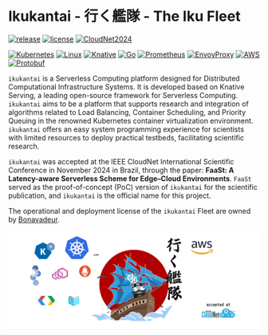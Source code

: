 # Ikukantai - 行く艦隊 - The Iku Fleet

[![release](https://img.shields.io/badge/ikukantai--v2.1-log?style=flat&label=release&color=crimson)]()
[![license](https://img.shields.io/badge/closed--source-log?style=flat&label=license&color=darkred)](LICENSE)
[![CloudNet2024](https://img.shields.io/badge/IEEE--CloudNet--2024-log?style=flat&label=publication&color=dodgerblue)](https://cloudnet2024.ieee-cloudnet.org)

[![Kubernetes](https://img.shields.io/badge/kubernetes-%23326ce5.svg?style=for-the-badge&logo=kubernetes&logoColor=white&link=https%3A%2F%2Fkubernetes.io)](https://kubernetes.io/)
[![Linux](https://img.shields.io/badge/Linux-FCC624?style=for-the-badge&logo=linux&logoColor=black)]()
[![Knative](https://img.shields.io/badge/knative-log?style=for-the-badge&logo=knative&logoColor=white&labelColor=%230865AD&color=%230865AD)](https://knative.dev/docs/)
[![Go](https://img.shields.io/badge/go-%2300ADD8.svg?style=for-the-badge&logo=go&logoColor=white)](https://go.dev/)
[![Prometheus](https://img.shields.io/badge/Prometheus-E6522C?style=for-the-badge&logo=Prometheus&logoColor=white)](https://prometheus.io/)
[![EnvoyProxy](https://img.shields.io/badge/envoy-log?style=for-the-badge&logo=envoyproxy&logoColor=white&labelColor=%23AC6199&color=%23AC6199)](https://www.envoyproxy.io/)
[![AWS](https://img.shields.io/badge/AWS-%23FF9900.svg?style=for-the-badge&logo=amazon-aws&logoColor=white)](https://aws.amazon.com/)
[![Protobuf](https://img.shields.io/badge/Protobuf-log?style=for-the-badge&logo=nani&logoColor=green&labelColor=red&color=darkgreen)](https://protobuf.dev/)

`ikukantai` is a Serverless Computing platform designed for Distributed Computational Infrastructure Systems. It is developed based on Knative Serving, a leading open-source framework for Serverless Computing. `ikukantai` aims to be a platform that supports research and integration of algorithms related to Load Balancing, Container Scheduling, and Priority Queuing in the renowned Kubernetes container virtualization environment. `ikukantai` offers an easy system programming experience for scientists with limited resources to deploy practical testbeds, facilitating scientific research.

`ikukantai` was accepted at the IEEE CloudNet International Scientific Conference in November 2024 in Brazil, through the paper: **FaaSt: A Latency-aware Serverless Scheme for Edge–Cloud Environments**. `FaaSt` served as the proof-of-concept (PoC) version of `ikukantai` for the scientific publication, and `ikukantai` is the official name for this project.

The operational and deployment license of the `ikukantai` Fleet are owned by [Bonavadeur](github.com/bonavadeur).

![ikukantai](assets/images/ikukantai_wp.jpg)
